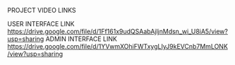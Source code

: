 PROJECT VIDEO LINKS 

USER INTERFACE LINK
https://drive.google.com/file/d/1Ff161x9udQSAabAjljnMdsn_wi_U8iA5/view?usp=sharing
ADMIN INTERFACE LINK
https://drive.google.com/file/d/1YVwmXOhiFWTxygLIyJ9kEVCnb7MmLONK/view?usp=sharing
